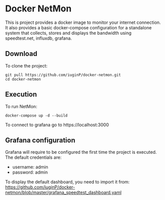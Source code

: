 # Docker NetMon

This is project provides a docker image to monitor your internet connection.
It also provides a basic docker-compose configuration for a standalone system that collects, stores and displays the bandwidth using speedtest.net, influxdb, grafana.

## Download

To clone the project:

```shell
git pull https://github.com/iuginP/docker-netmon.git
cd docker-netmon
```

## Execution

To run NetMon:

```shell
docker-compose up -d --build
```

To connect to grafana go to https://localhost:3000

## Grafana configuration

Grafana will require to be configured the first time the project is executed. The default credentials are:
* username: admin
* password: admin

To display the default dashboard, you need to import it from: https://github.com/iuginP/docker-netmon/blob/master/grafana_speedtest_dashboard.yaml
